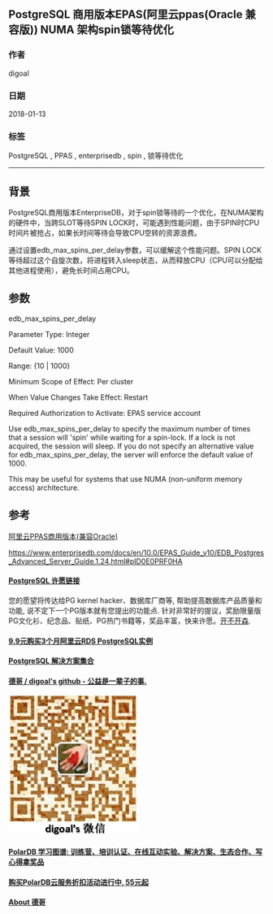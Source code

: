 ## PostgreSQL 商用版本EPAS(阿里云ppas(Oracle 兼容版)) NUMA 架构spin锁等待优化   
                                    
### 作者                                    
digoal                                    
                                    
### 日期                                    
2018-01-13                                   
                                    
### 标签                                    
PostgreSQL , PPAS , enterprisedb , spin , 锁等待优化        
                                    
----                                    
                                    
## 背景          
PostgreSQL商用版本EnterpriseDB，对于spin锁等待的一个优化，在NUMA架构的硬件中，当跨SLOT等待SPIN LOCK时，可能遇到性能问题，由于SPIN时CPU时间片被抢占，如果长时间等待会导致CPU空转的资源浪费。   
   
通过设置edb_max_spins_per_delay参数，可以缓解这个性能问题。SPIN LOCK等待超过这个自旋次数，将进程转入sleep状态，从而释放CPU（CPU可以分配给其他进程使用），避免长时间占用CPU。   
   
## 参数   
edb_max_spins_per_delay   
   
Parameter Type: Integer   
   
Default Value: 1000   
   
Range: {10 | 1000}   
   
Minimum Scope of Effect: Per cluster   
   
When Value Changes Take Effect: Restart   
   
Required Authorization to Activate: EPAS service account   
   
Use edb_max_spins_per_delay to specify the maximum number of times that a session will 'spin' while waiting for a spin-lock. If a lock is not acquired, the session will sleep. If you do not specify an alternative value for edb_max_spins_per_delay, the server will enforce the default value of 1000.   
   
This may be useful for systems that use NUMA (non-uniform memory access) architecture.   
      
## 参考         
   
[阿里云PPAS商用版本(兼容Oracle)](https://www.aliyun.com/product/rds/ppas)             
         
https://www.enterprisedb.com/docs/en/10.0/EPAS_Guide_v10/EDB_Postgres_Advanced_Server_Guide.1.24.html#pID0E0PRF0HA   
  
  
  
  
  
  
  
  
  
  
  
  
  
  
  
  
  
  
  
  
  
  
  
  
  
  
  
  
  
  
  
  
  
  
  
  
  
  
  
  
  
  
  
  
  
  
  
  
  
  
  
  
  
  
  
  
  
  
  
  
  
  
  
  
  
  
  
  
  
  
  
  
  
#### [PostgreSQL 许愿链接](https://github.com/digoal/blog/issues/76 "269ac3d1c492e938c0191101c7238216")
您的愿望将传达给PG kernel hacker、数据库厂商等, 帮助提高数据库产品质量和功能, 说不定下一个PG版本就有您提出的功能点. 针对非常好的提议，奖励限量版PG文化衫、纪念品、贴纸、PG热门书籍等，奖品丰富，快来许愿。[开不开森](https://github.com/digoal/blog/issues/76 "269ac3d1c492e938c0191101c7238216").  
  
  
#### [9.9元购买3个月阿里云RDS PostgreSQL实例](https://www.aliyun.com/database/postgresqlactivity "57258f76c37864c6e6d23383d05714ea")
  
  
#### [PostgreSQL 解决方案集合](https://yq.aliyun.com/topic/118 "40cff096e9ed7122c512b35d8561d9c8")
  
  
#### [德哥 / digoal's github - 公益是一辈子的事.](https://github.com/digoal/blog/blob/master/README.md "22709685feb7cab07d30f30387f0a9ae")
  
  
![digoal's wechat](../pic/digoal_weixin.jpg "f7ad92eeba24523fd47a6e1a0e691b59")
  
  
#### [PolarDB 学习图谱: 训练营、培训认证、在线互动实验、解决方案、生态合作、写心得拿奖品](https://www.aliyun.com/database/openpolardb/activity "8642f60e04ed0c814bf9cb9677976bd4")
  
  
#### [购买PolarDB云服务折扣活动进行中, 55元起](https://www.aliyun.com/activity/new/polardb-yunparter?userCode=bsb3t4al "e0495c413bedacabb75ff1e880be465a")
  
  
#### [About 德哥](https://github.com/digoal/blog/blob/master/me/readme.md "a37735981e7704886ffd590565582dd0")
  
